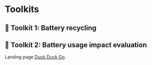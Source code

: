 # Toolkits

## :hammer: Toolkit 1: Battery recycling

## :hammer: Toolkit 2: Battery usage impact evaluation

Landing page [Duck Duck Go](https://baidu.com).

